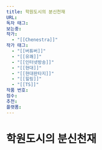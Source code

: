 ```yaml
---
title: 학원도시의 분신천재
URL: 
독자 태그: 
보는중: 
작가:
  - "[[Chenestra]]"
작가 태그:
  - "[[버튜버]]"
  - "[[유쾌]]"
  - "[[인터넷방송]]"
  - "[[현대]]"
  - "[[현대판타지]]"
  - "[[힐링]]"
  - "[[TS]]"
작품 번호: 
점수: 
추천: 
플랫폼: 
---
```


# 학원도시의 분신천재
